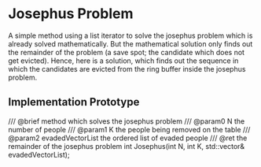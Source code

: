 # Josephus Problem

A simple method using a list iterator to solve the josephus problem which is already solved mathematically.
But the mathematical solution only finds out the remainder of the problem (a save spot; the candidate which does not get evicted).
Hence, here is a solution, which finds out the sequence in which the candidates are evicted from the ring buffer inside the josephus problem.

## Implementation Prototype

/// @brief method which solves the josephus problem
/// @param0		N	the number of people
/// @param1		K	the people being removed on the table
/// @param2		evadedVectorList	the ordered list of evaded people
/// @ret		the remainder of the josephus problem
int Josephus(int N, int K, std::vector<int>& evadedVectorList);